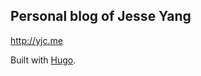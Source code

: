 ## Personal blog of Jesse Yang

http://yjc.me

Built with [Hugo](https://gohugo.io/tutorials/automated-deployments/).
